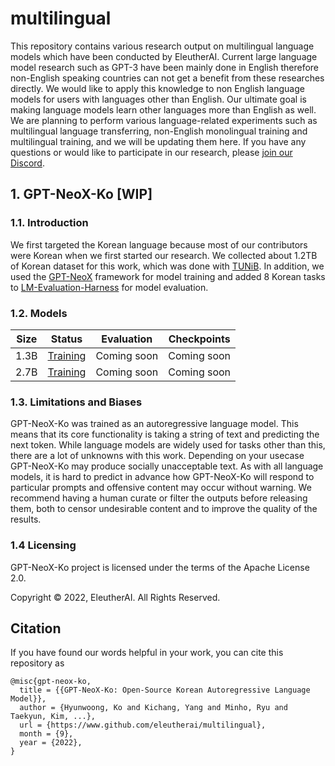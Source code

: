 # multilingual
This repository contains various research output on multilingual language models which have been conducted by EleutherAI. Current large language model research such as GPT-3 have been mainly done in English therefore non-English speaking countries can not get a benefit from these researches directly. We would like to apply this knowledge to non English language models for users with languages other than English. Our ultimate goal is making language models learn other languages more than English as well. We are planning to perform various language-related experiments such as multilingual language transferring, non-English monolingual training and multilingual training, and we will be updating them here. If you have any questions or would like to participate in our research, please [join our Discord](https://discord.com/invite/zBGx3azzUn).

## 1. GPT-NeoX-Ko [WIP]
### 1.1. Introduction
We first targeted the Korean language because most of our contributors were Korean when we first started our research. We collected about 1.2TB of Korean dataset for this work, which was done with [TUNiB](https://tunib.ai/). In addition, we used the [GPT-NeoX](https://github.com/EleutherAI/gpt-neox) framework for model training and added 8 Korean tasks to [LM-Evaluation-Harness](https://github.com/EleutherAI/lm-evaluation-harness/tree/multilingual-ko) for model evaluation.

### 1.2. Models
| Size |                                           Status                                           | Evaluation  | Checkpoints |
|:----:|:------------------------------------------------------------------------------------------:|:-----------:|:-----------:|
| 1.3B | [Training](https://wandb.ai/eleutherai-oslo/gpt-neox-ko-1b?workspace=user-eleutherai-oslo) | Coming soon | Coming soon |
| 2.7B | [Training](https://wandb.ai/eleutherai-oslo/gpt-neox-ko-3b?workspace=user-eleutherai-oslo) | Coming soon | Coming soon |

### 1.3. Limitations and Biases
GPT-NeoX-Ko was trained as an autoregressive language model. This means that its core functionality is taking a string of text and predicting the next token. While language models are widely used for tasks other than this, there are a lot of unknowns with this work. Depending on your usecase GPT-NeoX-Ko may produce socially unacceptable text. As with all language models, it is hard to predict in advance how GPT-NeoX-Ko will respond to particular prompts and offensive content may occur without warning. We recommend having a human curate or filter the outputs before releasing them, both to censor undesirable content and to improve the quality of the results.

### 1.4 Licensing
GPT-NeoX-Ko project is licensed under the terms of the Apache License 2.0.

Copyright © 2022, EleutherAI. All Rights Reserved.

## Citation
If you have found our words helpful in your work, you can cite this repository as
```
@misc{gpt-neox-ko,
  title = {{GPT-NeoX-Ko: Open-Source Korean Autoregressive Language Model}},
  author = {Hyunwoong, Ko and Kichang, Yang and Minho, Ryu and Taekyun, Kim, ...},
  url = {https://www.github.com/eleutherai/multilingual},
  month = {9},
  year = {2022},
}
```
